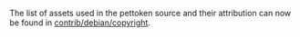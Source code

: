 The list of assets used in the pettoken source and their attribution can now be found in [contrib/debian/copyright](../contrib/debian/copyright).
